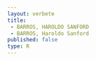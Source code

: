 ```yaml
---
layout: verbete
title:
 - BARROS, HAROLDO SANFORD
 - BARROS, Haroldo Sanford
published: false
type: R
---
```


